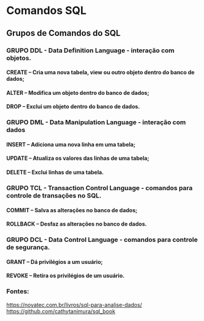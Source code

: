 # Comandos SQL

## Grupos de Comandos do SQL

### GRUPO DDL -  Data Definition Language - interação com objetos.
#### CREATE – Cria uma nova tabela, view ou outro objeto dentro do banco de dados;
#### ALTER – Modifica um objeto dentro do banco de dados;
#### DROP – Exclui um objeto dentro do banco de dados.

### GRUPO DML - Data Manipulation Language - interação com dados
#### INSERT – Adiciona uma nova linha em uma tabela;
#### UPDATE – Atualiza os valores das linhas de uma tabela;
#### DELETE – Exclui linhas de uma tabela.

### GRUPO TCL - Transaction Control Language - comandos para controle de transações no SQL.
#### COMMIT – Salva as alterações no banco de dados;
#### ROLLBACK – Desfaz as alterações no banco de dados.

### GRUPO DCL -  Data Control Language - comandos para controle de segurança.
#### GRANT – Dá privilégios a um usuário;
#### REVOKE – Retira os privilégios de um usuário.


### Fontes:
https://novatec.com.br/livros/sql-para-analise-dados/
https://github.com/cathytanimura/sql_book

